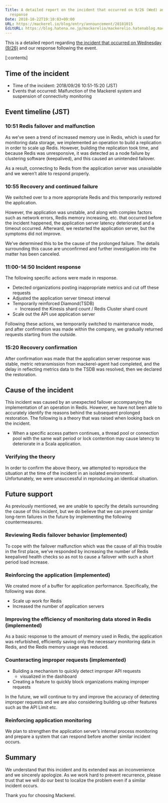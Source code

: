 ```yaml
---
Title: A detailed report on the incident that occurred on 9/26 (Wed) and our subsequent
  response
Date: 2018-10-22T19:10:03+09:00
URL: https://mackerel.io/blog/entry/announcement/20181015
EditURL: https://blog.hatena.ne.jp/mackerelio/mackerelio.hatenablog.mackerel.io/atom/entry/10257846132657932755
---
```


This is a detailed report regarding [the incident that occurred on Wednesday (9/26)](https://mackerel.io/blog/entry/announcement/20180926) and our response following the event.

[:contents]

## Time of the incident

- Time of the incident: 2018/09/26 10:51-15:20 (JST)
- Events that occurred: Malfunction of the Mackerel system and suspension of connectivity monitoring

## Event timeline (JST)

### 10:51 Redis failover and malfunction

As we’ve seen a trend of increased memory use in Redis, which is used for monitoring data storage, we implemented an operation to build a replication in order to scale up Redis. However, building the replication took time, and because Redis was unresponsive, it was detected as a node failure by clustering software (keepalived), and this caused an unintended failover.

As a result, connecting to Redis from the application server was unavailable and we weren’t able to respond properly.

### 10:55 Recovery and continued failure

We switched over to a more appropriate Redis and this temporarily restored the application. 

However, the application was unstable, and along with complex factors such as network errors, Redis memory increasing, etc. that occurred before the incident happened, the application server latency deteriorated and a timeout occurred. Afterward, we restarted the application server, but the symptoms did not improve.

We’ve determined this to be the cause of the prolonged failure. The details surrounding this cause are unconfirmed and further investigation into the matter has been canceled.

### 11:00-14:50 Incident response

The following specific actions were made in response.

- Detected organizations posting inappropriate metrics and cut off these requests
- Adjusted the application server timeout interval
- Temporarily reinforced Diamond(TSDB)
  - Increased the Kinesis shard count / Redis Cluster shard count
- Scale out the API use application server 

Following these actions, we temporarily switched to maintenance mode, and after confirmation was made within the company, we gradually returned requests starting from the outside.

### 15:20 Recovery confirmation

After confirmation was made that the application server response was stable, metric retransmission from mackerel-agent had completed, and the delay in reflecting metrics data to the TSDB was resolved, then we declared the restoration.

## Cause of the incident

This incident was caused by an unexpected failover accompanying the implementation of an operation in Redis. However, we have not been able to accurately identify the reasons behind the subsequent prolonged restoration. The following is a theory that was raised when looking back on the incident.

- When a specific access pattern continues, a thread pool or connection pool with the same wait period or lock contention may cause latency to deteriorate in a Scala application.

### Verifying the theory

In order to confirm the above theory, we attempted to reproduce the situation at the time of the incident in an isolated environment. Unfortunately, we were unsuccessful in reproducing an identical situation.

## Future support

As previously mentioned, we are unable to specify the details surrounding the cause of this incident, but we do believe that we can prevent similar long-term failures in the future by implementing the following countermeasures.

### Reviewing Redis failover behavior (implemented)

To cope with the failover malfunction which was the cause of all this trouble in the first place, we’ve responded by increasing the number of Redis keepalived health checks so as not to cause a failover with such a short period load increase.

### Reinforcing the application (implemented)

We created more of a buffer for application performance. Specifically, the following was done.

- Scale up work for Redis
- Increased the number of application servers

### Improving the efficiency of monitoring data stored in Redis (implemented)

As a basic response to the amount of memory used in Redis, the application was refurbished, efficiently saving only the necessary monitoring data in Redis, and the Redis memory usage was reduced.

### Counteracting improper requests (implemented)

- Building a mechanism to quickly detect improper API requests
  - visualized in the dashboard
- Creating a feature to quickly block organizations making improper requests

In the future, we will continue to try and improve the accuracy of detecting improper requests and we are also considering building up other features such as the API Limit etc.

### Reinforcing application monitoring

We plan to strengthen the application server’s internal process monitoring and prepare a system that can respond before another similar incident occurs.

## Summary

We understand that this incident and its extended was an inconvenience and we sincerely apologize. As we work hard to prevent recurrence, please trust that we will do our best to localize the problem even if a similar incident occurs.

Thank you for choosing Mackerel.


